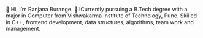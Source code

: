 👋 Hi, I’m Ranjana Burange.
👀 ICurrently pursuing a B.Tech degree with a major in Computer from Vishwakarma Institute of Technology, Pune. Skilled in C++, frontend development, data structures, algorithms, team work and management.


<!---
Ranjana550/Ranjana550 is a ✨ special ✨ repository because its `README.md` (this file) appears on your GitHub profile.
You can click the Preview link to take a look at your changes.
--->

